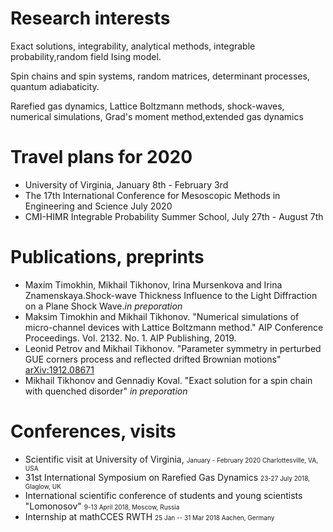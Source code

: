 # Research interests
Exact solutions, integrability, analytical methods, integrable probability,random field Ising model.

Spin chains and spin systems, random matrices, determinant processes, quantum adiabaticity.

Rarefied gas dynamics, Lattice Boltzmann methods, shock-waves, numerical simulations, Grad's moment method,extended gas dynamics

# Travel plans for 2020
* University of Virginia, January 8th - February 3rd
* The 17th International Conference for Mesoscopic Methods in Engineering and Science July 2020
* CMI-HIMR Integrable Probability Summer School, July 27th - August 7th

# Publications, preprints
* Maxim Timokhin, Mikhail Tikhonov, Irina Mursenkova and Irina Znamenskaya.Shock-wave Thickness Influence to the Light Diffraction on a Plane Shock Wave._in preporation_
* Maksim Timokhin and Mikhail Tikhonov. "Numerical simulations of micro-channel devices with Lattice Boltzmann method." AIP Conference Proceedings. Vol. 2132. No. 1. AIP Publishing, 2019.
* Leonid Petrov and Mikhail Tikhonov. "Parameter symmetry in perturbed GUE corners process and reflected drifted Brownian motions" <a href="https://arxiv.org/abs/1912.08671">arXiv:1912.08671</a>
* Mikhail Tikhonov and Gennadiy Koval. "Exact solution for a spin chain with quenched disorder" _in preporation_

# 	Conferences, visits
*   Scientific visit at University of Virginia, <font size="1">January - February 2020 Charlottesville, VA, USA </font>
*   31st International Symposium on Rarefied Gas Dynamics <font size="1">23-27 July 2018, Glaglow, UK</font>
*   International scientific conference of students and young scientists "Lomonosov"    <font size="1">9-13 April 2018,  Moscow, Russia</font> 
*   Internship at mathCCES RWTH   <font size="1">25 Jan -- 31 Mar 2018 Aachen, Germany</font>
